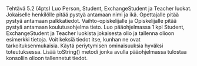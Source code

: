 Tehtävä 5.2 (4pts)
Luo Person, Student, ExchangeStudent ja Teacher luokat.
Jokaiselle henkilölle pitää pystyä antamaan nimi ja ikä. Opettajalle pitää pystyä
antamaan palkkatiedot. Vaihto-opiskelijalle ja Opiskelijalle pitää pystyä antamaan
koulutusohjelma tieto.
Luo pääohjelmassa 1 kpl Student, ExchangeStudent ja Teacher luokista jokaisesta
olio ja tallenna olioon esimerkki tietoja. Voit keksiä tiedot itse, kunhan ne ovat
tarkoituksenmukaisia. Käytä periytymisen ominaisuuksia hyväksi toteutuksessa.
Lisää toString() metodi jonka avulla pääohjelmassa tulostaa konsoliin olioon
tallennetut tiedot.